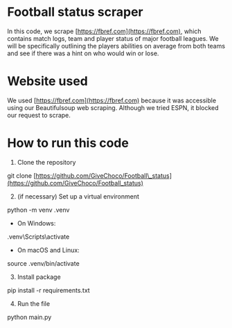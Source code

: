 # Football status scraper

In this code, we scrape [https://fbref.com](https://fbref.com), which contains match logs, team and player status of major football leagues. We will be specifically outlining the players abilities on average from both teams and see if there was a hint on who would win or lose. 

# Website used

We used [https://fbref.com](https://fbref.com) because it was accessible using our Beautifulsoup web scraping. Although we tried ESPN, it blocked our request to scrape. 

# How to run this code 

1. Clone the repository 

git clone [https://github.com/GiveChoco/Football\_status](https://github.com/GiveChoco/Football_status)

2. (if necessary) Set up a virtual environment

python \-m venv .venv 

*  On Windows:

.venv\\Scripts\\activate

* On macOS and Linux:

source .venv/bin/activate

3. Install package 

pip install \-r requirements.txt

4. Run the file

python main.py